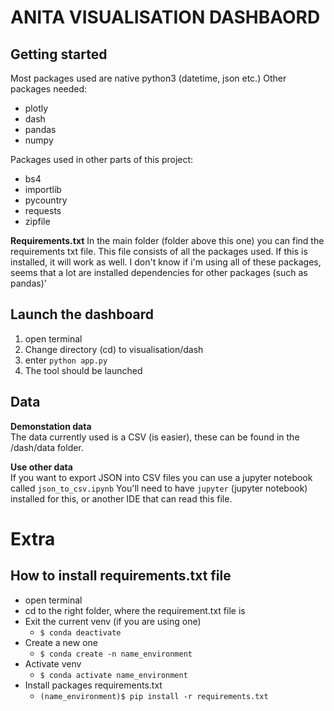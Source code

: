 # ANITA VISUALISATION DASHBAORD

## Getting started
Most packages used are native python3 (datetime, json etc.)
Other packages needed:
- plotly
- dash
- pandas
- numpy

Packages used in other parts of this project:
- bs4
- importlib
- pycountry
- requests
- zipfile

**Requirements.txt**
In the main folder (folder above this one) you can find the requirements txt file. 
This file consists of all the packages used. If this is installed, it will work as well. I don't know if i'm
using all of these packages, seems that a lot are installed dependencies for other packages (such as pandas)'

## Launch the dashboard
1. open terminal
2. Change directory (cd) to visualisation/dash
3. enter `python app.py`
4. The tool should be  launched

## Data
**Demonstation data** \
The data currently used is a CSV (is easier), these can be found in the /dash/data folder.

**Use other data**\
If you want to export JSON into CSV files you can use a jupyter notebook called `json_to_csv.ipynb`
You'll need to have `jupyter` (jupyter notebook) installed for this, or another IDE that can read this file.

# Extra
## How to install requirements.txt file
- open terminal
- cd to the right folder, where the requirement.txt file is
- Exit the current venv (if you are using one)
    - `$ conda deactivate`
- Create a new one
    - `$ conda create -n name_environment`
- Activate venv
    - `$ conda activate name_environment`
- Install packages requirements.txt
    - `(name_environment)$ pip install -r requirements.txt`


 

